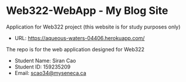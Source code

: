 # Web322-WebApp - My Blog Site
Application for Web322 project (this website is for study purposes only)
- URL:  https://aqueous-waters-04406.herokuapp.com/


The repo is for the web application designed for Web322
- Student Name: Siran Cao  
- Student ID: 159235209  
- Email: scao34@myseneca.ca  
 
